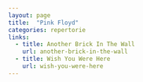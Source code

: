 ```yaml
---
layout: page
title:  "Pink Floyd"
categories: repertorie
links:
  - title: Another Brick In The Wall
    url: another-brick-in-the-wall
  - title: Wish You Were Here
    url: wish-you-were-here
---
```

